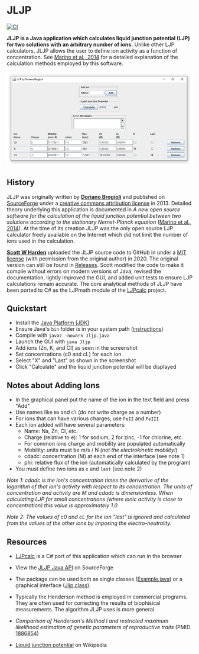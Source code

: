 # JLJP

[![CI](https://github.com/swharden/JLJP/actions/workflows/ci.yaml/badge.svg)](https://github.com/swharden/JLJP/actions/workflows/ci.yaml)

**JLJP is a Java application which calculates liquid junction potential (LJP) for two solutions with an arbitrary number of ions.** Unlike other LJP calculators, JLJP allows the user to define ion activity as a function of concentration. See [Marino et al., 2014](https://arxiv.org/abs/1403.3640) for a detailed explanation of the calculation methods employed by this software.

![](dev/screenshots/3.JPG)

## History

JLJP was originally written by **[Doriano Brogioli](https://sites.google.com/site/dbrogioli/)** and published on [SourceForge](http://jljp.sourceforge.net/) under a [creative commons attribution license](https://creativecommons.org/licenses/by/3.0/us/) in 2013. Detailed theory underlying this application is documented in _A new open source software for the calculation of the liquid junction potential between two solutions according to the stationary Nernst-Planck equation_ ([Marino et al., 2014](https://arxiv.org/abs/1403.3640)). At the time of its creation JLJP was the only open source LJP calculator freely available on the Internet which did not limit the number of ions used in the calculation. 

**[Scott W Harden](https://github.com/swharden)** uploaded the JLJP source code to GitHub in under a [MIT license](LICENSE) (with permission from the original author) in 2020. The original version can still be found in [Releases](https://github.com/swharden/JLJP/releases). Scott modified the code to make it compile without errors on modern versions of Java, revised the documentation, lightly improved the GUI, and added unit tests to ensure LJP calculations remain accurate. The core analytical methods of JLJP have been ported to C# as the LJPmath module of the [LJPcalc](https://github.com/swharden/LJPcalc) project.

## Quickstart
* Install the [Java Platform (JDK)](https://www.oracle.com/technetwork/java/javase/downloads/)
* Ensure Java's `bin` folder is in your system path ([instructions](https://www.java.com/en/download/help/path.xml))
* Compile with `javac -nowarn Jljp.java`
* Launch the GUI with `java Jljp`
* Add ions (Zn, K, and Cl) as seen in the screenshot
* Set concentrations (c0 and cL) for each ion
* Select "X" and "Last" as shown in the screenshot
* Click "Calculate" and the liquid junction potential will be displayed

## Notes about Adding Ions

* In the graphical panel put the name of the ion in the text field and press "Add"
* Use names like `Na` and `Cl` (do not write charge as a number)
* For ions that can have various charges, use `FeII` and `FeIII`
* Each ion added will have several parameters:
  * Name: Na, Zn, Cl, etc.
  * Charge (relative to e): 1 for sodium, 2 for zinc, -1 for chlorine, etc.
  * For common ions charge and mobility are populated automatically
  * Mobility: units must be m/s / N (_not the electrokinetic mobility!_)
  * cdadc: concentration (M) at each end of the interface (see note 1)
  * phi: relative flux of the ion (automatically calculated by the program)
* You must define two ions as `x` and `last` (see note 2)

_Note 1: cdadc is the ion's concentration times the derivative of the logarithm of that ion's activity with respect to its concentration. The units of concentration and activity are M and cdadc is dimensionless. When calculating LJP for small concentrations (where ionic activity is close to concentration) this value is approximately 1.0_

_Note 2: The values of c0 and cL for the ion "last" is ignored and calculated from the values of the other ions by imposing the electro-neutrality._

## Resources

* [LJPcalc](https://github.com/swharden/LJPcalc) is a C# port of this application which can run in the browser

* View the [JLJP Java API](http://jljp.sourceforge.net/doc/index.html) on SourceForge

* The package can be used both as single classes ([Example.java](src/Example.java)) or a graphical interface ([Jljp.class](src/Jljp.java)).

* Typically the Henderson method is employed in commercial programs. They are often used for correcting the results of biophisical measurements. The algorithm JLJP uses is more general.

* _Comparison of Henderson's Method I and restricted maximum likelihood estimation of genetic parameters of reproductive traits_ (PMID [1886854](https://www.ncbi.nlm.nih.gov/pubmed/1886854))

* [Liquid junction potential](https://en.wikipedia.org/wiki/Liquid_junction_potential) on Wikipedia

